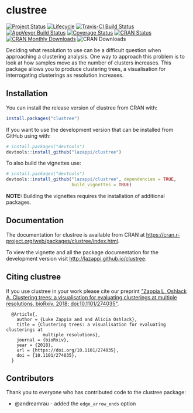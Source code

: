 # clustree

[![Project Status](http://www.repostatus.org/badges/latest/active.svg)](http://www.repostatus.org/#active)
[![Lifecycle](https://img.shields.io/badge/lifecycle-maturing-blue.svg)](https://www.tidyverse.org/lifecycle/#maturing)
[![Travis-CI Build Status](https://travis-ci.org/lazappi/clustree.svg?branch=master)](https://travis-ci.org/lazappi/clustree)
[![AppVeyor Build Status](https://ci.appveyor.com/api/projects/status/github/lazappi/clustree?branch=master&svg=true)](https://ci.appveyor.com/project/lazappi/clustree)
[![Coverage Status](https://img.shields.io/codecov/c/github/lazappi/clustree/master.svg)](https://codecov.io/github/lazappi/clustree?branch=master)
[![CRAN Status](http://www.r-pkg.org/badges/version/clustree)](https://cran.r-project.org/package=clustree)
[![CRAN Monthly Downloads](http://cranlogs.r-pkg.org/badges/clustree)](http://cran.rstudio.com/web/packages/clustree/index.html)
![CRAN Downloads](http://cranlogs.r-pkg.org/badges/grand-total/clustree)

Deciding what resolution to use can be a difficult question when approaching a
clustering analysis. One way to approach this problem is to look at how samples
move as the number of clusters increases. This package allows you to produce
clustering trees, a visualisation for interrogating
clusterings as resolution increases.

## Installation

You can install the release version of clustree from CRAN with:

``` r
install.packages("clustree")
```

If you want to use the development version that can be installed from GitHub
using with:

``` r
# install.packages("devtools")
devtools::install_github("lazappi/clustree")
```

To also build the vignettes use:

``` r
# install.packages("devtools")
devtools::install_github("lazappi/clustree", dependencies = TRUE,
                         build_vignettes = TRUE)
```

**NOTE:** Building the vignettes requires the installation of additional
packages.

## Documentation

The documentation for clustree is available from CRAN at 
https://cran.r-project.org/web/packages/clustree/index.html.

To view the vignette and all the package documentation for the development
version visit http://lazappi.github.io/clustree.

## Citing clustree

If you use clustree in your work please cite our preprint ["Zappia L, Oshlack A. 
Clustering trees: a visualisation for evaluating clusterings at multiple
resolutions. bioRxiv. 2018; doi:10.1101/274035"][paper].

```
  @Article{,
    author = {Luke Zappia and and Alicia Oshlack},
    title = {Clustering trees: a visualisation for evaluating clusterings at
              multiple resolutions},
    journal = {bioRxiv},
    year = {2018},
    url = {https://doi.org/10.1101/274035},
    doi = {10.1101/274035},
  }
```

## Contributors

Thank you to everyone who has contributed code to the clustree package:

* @andreamrau - added the `edge_arrow_ends` option

[paper]: https://doi.org/10.1101/274035